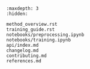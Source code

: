 ```{include} welcome.rst

```

```{toctree}
:maxdepth: 3
:hidden:

method_overview.rst
training_guide.rst
notebooks/preprocessing.ipynb
notebooks/training.ipynb
api/index.md
changelog.md
contributing.md
references.md
```

